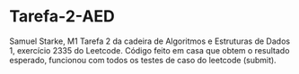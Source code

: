 # Tarefa-2-AED
Samuel Starke, M1
Tarefa 2 da cadeira de Algoritmos e Estruturas de Dados 1, exercício 2335 do Leetcode.
Código feito em casa que obtem o resultado esperado, funcionou com todos os testes de caso do leetcode (submit).
